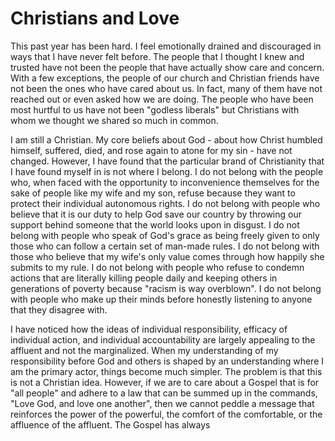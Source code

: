 # Christians and Love

This past year has been hard. I feel emotionally drained and discouraged in ways that I have never felt before. The people that I thought I knew and trusted have not been the people that have actually show care and concern. With a few exceptions, the people of our church and Christian friends have not been the ones who have cared about us. In fact, many of them have not reached out or even asked how we are doing. The people who have been most hurtful to us have not been "godless liberals" but Christians with whom we thought we shared so much in common.

I am still a Christian. My core beliefs about God - about how Christ humbled himself, suffered, died, and rose again to atone for my sin - have not changed. However, I have found that the particular brand of Christianity that I have found myself in is not where I belong. I do not belong with the people who, when faced with the opportunity to inconvenience themselves for the sake of people like my wife and my son, refuse because they want to protect their individual autonomous rights. I do not belong with people who believe that it is our duty to help God save our country by throwing our support behind someone that the world looks upon in disgust. I do not belong with people who speak of God's grace as being freely given to only those who can follow a certain set of man-made rules. I do not belong with those who believe that my wife's only value comes through how happily she submits to my rule. I do not belong with people who refuse to condemn actions that are literally killing people daily and keeping others in generations of poverty because "racism is way overblown". I do not belong with people who make up their minds before honestly listening to anyone that they disagree with.

I have noticed how the ideas of individual responsibility, efficacy of individual action, and individual accountability are largely appealing to the affluent and not the marginalized. When my understanding of my responsibility before God and others is shaped by an understanding where I am the primary actor, things become much simpler. The problem is that this is not a Christian idea. However, if we are to care about a Gospel that is for "all people" and adhere to a law that can be summed up in the commands, "Love God, and love one another", then we cannot peddle a message that reinforces the power of the powerful, the comfort of the comfortable, or the affluence of the affluent. The Gospel has always
